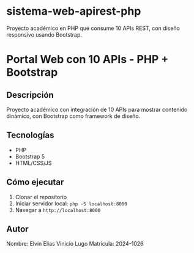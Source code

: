 # sistema-web-apirest-php
Proyecto académico en PHP que consume 10 APIs REST, con diseño responsivo usando Bootstrap.

# Portal Web con 10 APIs - PHP + Bootstrap

## Descripción
Proyecto académico con integración de 10 APIs para mostrar contenido dinámico, con Bootstrap como framework de diseño.

## Tecnologías
- PHP
- Bootstrap 5
- HTML/CSS/JS

## Cómo ejecutar
1. Clonar el repositorio
2. Iniciar servidor local: `php -S localhost:8000`
3. Navegar a `http://localhost:8000`

## Autor
Nombre: Elvin Elias Vinicio Lugo
Matrícula: 2024-1026  

